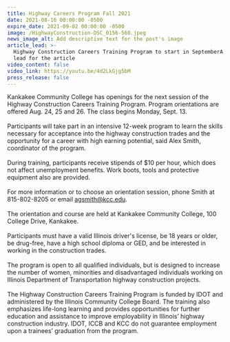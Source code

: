 ```yaml
---
title: Highway Careers Program Fall 2021
date: 2021-08-16 00:00:00 -0500
expire_date: 2021-09-02 00:00:00 -0500
image: /HighwayConstruction-DSC_0156-560.jpeg
news_image_alt: Add descriptive text for the post's image
article_lead: >-
  Highway Construction Careers Training Program to start in SeptemberA short
  lead for the article
video_content: false
video_link: https://youtu.be/4d2LkGjg5bM
press_release: false
---
```

Kankakee Community College has openings for the next session of the Highway Construction Careers Training Program. Program orientations are offered Aug. 24, 25 and 26. The class begins Monday, Sept. 13.<br><br>Participants will take part in an intensive 12-week program to learn the skills necessary for acceptance into the highway construction trades and the opportunity for a career with high earning potential, said Alex Smith, coordinator of the program.&nbsp;<br><br>During training, participants receive stipends of $10 per hour, which does not affect unemployment benefits. Work boots, tools and protective equipment also are provided.<br><br>For more information or to choose an orientation session, phone Smith at 815-802-8205 or email [agsmith@kcc.edu](mailto:agsmith@kcc.edu).<br><br>The orientation and course are held at Kankakee Community College, 100 College Drive, Kankakee.<br><br>Participants must have a valid Illinois driver's license, be 18 years or older, be drug-free, have a high school diploma or GED, and be interested in working in the construction trades.<br><br>The program is open to all qualified individuals, but is designed to increase the number of women, minorities and disadvantaged individuals working on Illinois Department of Transportation highway construction projects.<br><br>The Highway Construction Careers Training Program is funded by IDOT and administered by the Illinois Community College Board. The training also emphasizes life-long learning and provides opportunities for further education and assistance to improve employability in Illinois’ highway construction industry. IDOT, ICCB and KCC do not guarantee employment upon a trainees’ graduation from the program.

&nbsp;
